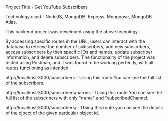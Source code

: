 Project Title - Get YouTube Subscribers


Technology used - NodeJS, MongoDB, Express, Mongoose, MongoDB Atlas.

This backend project was developed using the above techology.

By accessing specific routes in the URL, users can interact with the database to retrieve the number of subscribers, add new subscribers, access subscribers by their specific IDs and names, update subscriber information, and delete subscribers. The functionality of the project was tested using Postman, and it was found to be working perfectly, with all routes functioning as intended.


http://localhost:3000/subscribers - Using this route You can see the full list of the subscribers.

http://localhost:3000/subscribers/names - Using this route You can see the full list of the subscribers with only "name" and "subscribedChannel.

http://localhost:3000/subscribers/<id> - Using this route you can see the details of the ojbect of the given particular object id.
